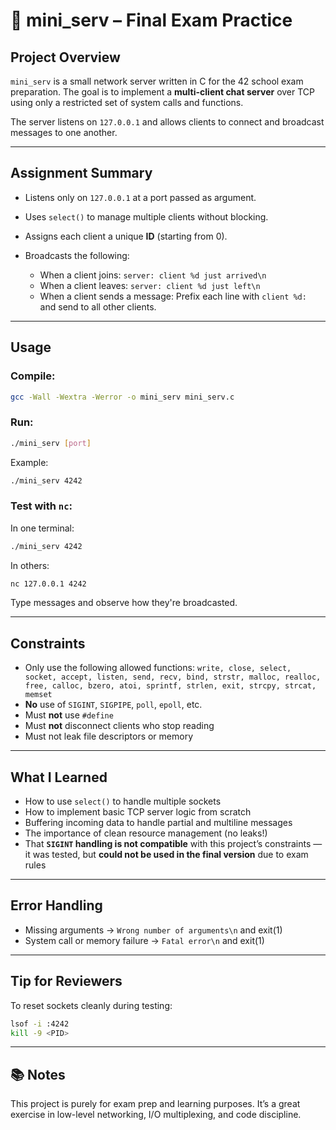 # 🧠 mini\_serv – Final Exam Practice

## Project Overview

`mini_serv` is a small network server written in C for the 42 school exam preparation.
The goal is to implement a **multi-client chat server** over TCP using only a restricted set of system calls and functions.

The server listens on `127.0.0.1` and allows clients to connect and broadcast messages to one another.

---

## Assignment Summary

* Listens only on `127.0.0.1` at a port passed as argument.
* Uses `select()` to manage multiple clients without blocking.
* Assigns each client a unique **ID** (starting from 0).
* Broadcasts the following:

  * When a client joins:
    `server: client %d just arrived\n`
  * When a client leaves:
    `server: client %d just left\n`
  * When a client sends a message:
    Prefix each line with `client %d: ` and send to all other clients.

---

## Usage

### Compile:

```bash
gcc -Wall -Wextra -Werror -o mini_serv mini_serv.c
```

### Run:

```bash
./mini_serv [port]
```

Example:

```bash
./mini_serv 4242
```

### Test with `nc`:

In one terminal:

```bash
./mini_serv 4242
```

In others:

```bash
nc 127.0.0.1 4242
```

Type messages and observe how they're broadcasted.

---

## Constraints

* Only use the following allowed functions:
  `write, close, select, socket, accept, listen, send, recv, bind, strstr, malloc, realloc, free, calloc, bzero, atoi, sprintf, strlen, exit, strcpy, strcat, memset`
* **No** use of `SIGINT`, `SIGPIPE`, `poll`, `epoll`, etc.
* Must **not** use `#define`
* Must **not** disconnect clients who stop reading
* Must not leak file descriptors or memory

---

## What I Learned

* How to use `select()` to handle multiple sockets
* How to implement basic TCP server logic from scratch
* Buffering incoming data to handle partial and multiline messages
* The importance of clean resource management (no leaks!)
* That **`SIGINT` handling is not compatible** with this project’s constraints — it was tested, but **could not be used in the final version** due to exam rules

---

## Error Handling

* Missing arguments → `Wrong number of arguments\n` and exit(1)
* System call or memory failure → `Fatal error\n` and exit(1)

---

## Tip for Reviewers

To reset sockets cleanly during testing:

```bash
lsof -i :4242
kill -9 <PID>
```

---

## 📚 Notes

This project is purely for exam prep and learning purposes. It’s a great exercise in low-level networking, I/O multiplexing, and code discipline.

